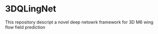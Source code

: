 # 3DQLingNet
This repository  descript  a novel deep netowrk  framework for  3D  M6 wing  flow  field  prediction
